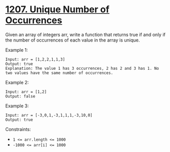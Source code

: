 # [1207. Unique Number of Occurrences](https://leetcode.com/problems/unique-number-of-occurrences/)

Given an array of integers arr, write a function that returns true if and only if the number of occurrences of each value in the array is unique.

Example 1:

```text
Input: arr = [1,2,2,1,1,3]
Output: true
Explanation: The value 1 has 3 occurrences, 2 has 2 and 3 has 1. No two values have the same number of occurrences.
```

Example 2:

```text
Input: arr = [1,2]
Output: false
```

Example 3:

```text
Input: arr = [-3,0,1,-3,1,1,1,-3,10,0]
Output: true
```

Constraints:

- `1 <= arr.length <= 1000`
- `-1000 <= arr[i] <= 1000`
